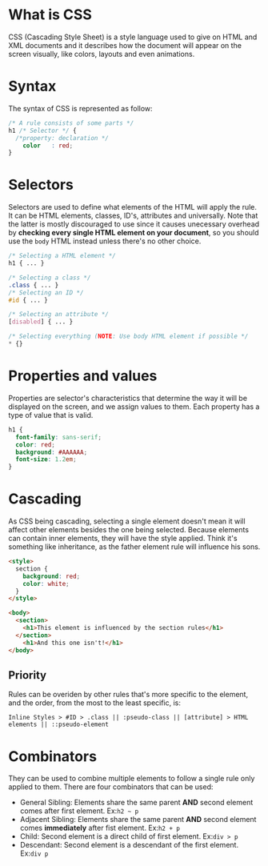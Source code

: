 # What is CSS

  CSS (Cascading Style Sheet) is a style language used to give on HTML and XML documents and it describes how the document will appear on the screen visually, like colors, layouts and even animations.

# Syntax

  The syntax of CSS is represented as follow:

```css
/* A rule consists of some parts */
h1 /* Selector */ { 
  /*property: declaration */
    color   : red;
}
```

# Selectors

  Selectors are used to define what elements of the HTML will apply the rule. It can be HTML elements, classes, ID's, attributes and universally. Note that the latter is mostly discouraged to use since it causes unecessary overhead by **checking every single HTML element on your document**, so you should use the `body` HTML instead unless there's no other choice.

```css
/* Selecting a HTML element */
h1 { ... }

/* Selecting a class */
.class { ... }
/* Selecting an ID */
#id { ... }

/* Selecting an attribute */
[disabled] { ... }

/* Selecting everything (NOTE: Use body HTML element if possible */
* {}
```

# Properties and values

  Properties are selector's characteristics that determine the way it will be displayed on the screen, and we assign values to them. Each property has a type of value that is valid.

```css
h1 {
  font-family: sans-serif;
  color: red;
  background: #AAAAAA;
  font-size: 1.2em;
}
```

# Cascading

  As CSS being cascading, selecting a single element doesn't mean it will affect other elements besides the one being selected. Because elements can contain inner elements, they will have the style applied. Think it's something like inheritance, as the father element rule will influence his sons.

```html
<style>
  section {
    background: red;
    color: white;
  }
</style>

<body>
  <section>
    <h1>This element is influenced by the section rules</h1>
  </section>
    <h1>And this one isn't!</h1>
</body>
```

## Priority

  Rules can be overiden by other rules that's more specific to the element, and the order, from the most to the least specific, is:

```
Inline Styles > #ID > .class || :pseudo-class || [attribute] > HTML elements || ::pseudo-element
```

# Combinators

  They can be used to combine multiple elements to follow a single rule only applied to them. There are four combinators that can be used:

* General Sibling: Elements share the same parent **AND** second element comes after first element. Ex:`h2 ~ p`
* Adjacent Sibling: Elements share the same parent **AND** second element comes **immediately** after fist element. Ex:`h2 + p`
* Child: Second element is a direct child of first element. Ex:`div > p`
* Descendant: Second element is a descendant of the first element. Ex:`div p`